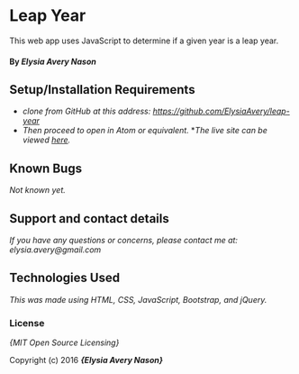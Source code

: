 # Leap Year
This web app uses JavaScript to determine if a given year is a leap year.

#### By _Elysia Avery Nason_
## Setup/Installation Requirements

* _clone from GitHub at this address: https://github.com/ElysiaAvery/leap-year_
* _Then proceed to open in Atom or equivalent._
*_The live site can be viewed [here](https://elysiaavery.github.io/leap-year/)._

## Known Bugs

_Not known yet._

## Support and contact details

_If you have any questions or concerns, please contact me at: elysia.avery@gmail.com_

## Technologies Used

_This was made using HTML, CSS, JavaScript, Bootstrap, and jQuery._

### License

*{MIT Open Source Licensing}*

Copyright (c) 2016 **_{Elysia Avery Nason}_**

